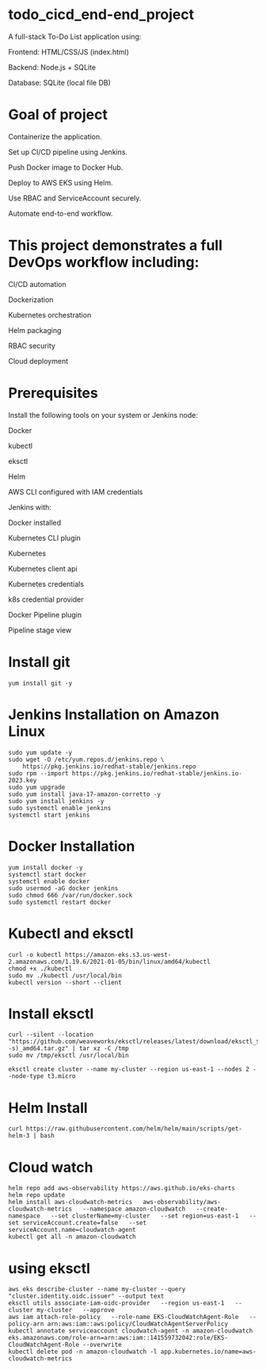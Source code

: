 # todo_cicd_end-end_project

 A full-stack To-Do List application using:

 Frontend: HTML/CSS/JS (index.html)
 
 Backend: Node.js + SQLite

 Database: SQLite (local file DB)

 # Goal of project

 Containerize the application.
 
 Set up CI/CD pipeline using Jenkins.
 
 Push Docker image to Docker Hub.
 
 Deploy to AWS EKS using Helm.
 
 Use RBAC and ServiceAccount securely.
 
 Automate end-to-end workflow.
 
# This project demonstrates a full DevOps workflow including:

 CI/CD automation
 
 Dockerization
 
 Kubernetes orchestration
 
 Helm packaging
 
 RBAC security
 
 Cloud deployment

 # Prerequisites
 Install the following tools on your system or Jenkins node:

 Docker

 kubectl

 eksctl

 Helm

 AWS CLI configured with IAM credentials

 Jenkins with:

 Docker installed

 Kubernetes CLI plugin

 Kubernetes

 Kubernetes client api

 Kubernetes credentials

 k8s credential provider

 Docker Pipeline plugin

 Pipeline stage view
 
# Install git
```
yum install git -y
```

# Jenkins Installation on Amazon Linux
```
sudo yum update -y
sudo wget -O /etc/yum.repos.d/jenkins.repo \
    https://pkg.jenkins.io/redhat-stable/jenkins.repo
sudo rpm --import https://pkg.jenkins.io/redhat-stable/jenkins.io-2023.key
sudo yum upgrade
sudo yum install java-17-amazon-corretto -y
sudo yum install jenkins -y
sudo systemctl enable jenkins
systemctl start jenkins
```

# Docker Installation

```
yum install docker -y
systemctl start docker
systemctl enable docker
sudo usermod -aG docker jenkins
sudo chmod 666 /var/run/docker.sock
sudo systemctl restart docker
```

# Kubectl and eksctl
```
curl -o kubectl https://amazon-eks.s3.us-west-2.amazonaws.com/1.19.6/2021-01-05/bin/linux/amd64/kubectl
chmod +x ./kubectl
sudo mv ./kubectl /usr/local/bin
kubectl version --short --client
```
# Install eksctl
```
curl --silent --location "https://github.com/weaveworks/eksctl/releases/latest/download/eksctl_$(uname -s)_amd64.tar.gz" | tar xz -C /tmp
sudo mv /tmp/eksctl /usr/local/bin
```
```
eksctl create cluster --name my-cluster --region us-east-1 --nodes 2 --node-type t3.micro
```

# Helm Install
```
curl https://raw.githubusercontent.com/helm/helm/main/scripts/get-helm-3 | bash
```
# Cloud watch 
```
helm repo add aws-observability https://aws.github.io/eks-charts
helm repo update
helm install aws-cloudwatch-metrics   aws-observability/aws-cloudwatch-metrics   --namespace amazon-cloudwatch   --create-namespace   --set clusterName=my-cluster   --set region=us-east-1   --set serviceAccount.create=false   --set serviceAccount.name=cloudwatch-agent
kubectl get all -n amazon-cloudwatch
```
# using eksctl
```
aws eks describe-cluster --name my-cluster --query "cluster.identity.oidc.issuer" --output text
eksctl utils associate-iam-oidc-provider   --region us-east-1   --cluster my-cluster   --approve
aws iam attach-role-policy   --role-name EKS-CloudWatchAgent-Role   --policy-arn arn:aws:iam::aws:policy/CloudWatchAgentServerPolicy
kubectl annotate serviceaccount cloudwatch-agent -n amazon-cloudwatch eks.amazonaws.com/role-arn=arn:aws:iam::141559732042:role/EKS-CloudWatchAgent-Role --overwrite
kubectl delete pod -n amazon-cloudwatch -l app.kubernetes.io/name=aws-cloudwatch-metrics
```
